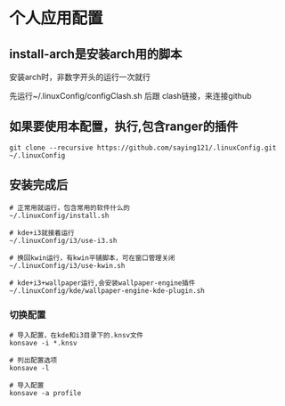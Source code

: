 # 个人应用配置
## install-arch是安装arch用的脚本
安装arch时，非数字开头的运行一次就行

先运行~/.linuxConfig/configClash.sh 后跟 clash链接，来连接github

## 如果要使用本配置，执行,包含ranger的插件
    git clone --recursive https://github.com/saying121/.linuxConfig.git ~/.linuxConfig

## 安装完成后

    # 正常用就运行，包含常用的软件什么的
    ~/.linuxConfig/install.sh

    # kde+i3就接着运行
    ~/.linuxConfig/i3/use-i3.sh

    # 换回kwin运行，有kwin平铺脚本，可在窗口管理关闭
    ~/.linuxConfig/i3/use-kwin.sh

    # kde+i3+wallpaper运行,会安装wallpaper-engine插件
    ~/.linuxConfig/kde/wallpaper-engine-kde-plugin.sh

### 切换配置
    # 导入配置，在kde和i3目录下的.knsv文件
    konsave -i *.knsv

    # 列出配置选项
    konsave -l

    # 导入配置
    konsave -a profile
